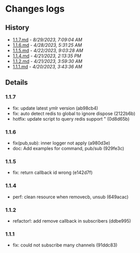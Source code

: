 # Changes logs

## History

- [1.1.7.md](#1693292944886)  -  _8/29/2023, 7:09:04 AM_
- [1.1.6.md](#1682659885256)  -  _4/28/2023, 5:31:25 AM_
- [1.1.5.md](#1682154208053)  -  _4/22/2023, 9:03:28 AM_
- [1.1.4.md](#1682086415934)  -  _4/21/2023, 2:13:35 PM_
- [1.1.2.md](#1682049570733)  -  _4/21/2023, 3:59:30 AM_
- [1.1.1.md](#1681962216447)  -  _4/20/2023, 3:43:36 AM_

## Details

<a id="1693292944886"></a>
### 1.1.7

* fix: update latest ymlr version (ab98cb4)
* fix: auto detect redis to global to ignore dispose (2122b6b)
* hotfix: update script to query redis support " (0d8d65b)
  
<a id="1682659885256"></a>
### 1.1.6

* fix(pub,sub): inner logger not apply (a980d3e)
* doc: Add examples for command, pub/sub (929fe3c)
  
<a id="1682154208053"></a>
### 1.1.5

* fix: return callback id wrong (e142d7f)
  
<a id="1682086415934"></a>
### 1.1.4

* perf: clean resource when removecb, unsub (649acac)
  
<a id="1682049570733"></a>
### 1.1.2

* refactor!: add remove callback in subscribers (ddbe995)
  
<a id="1681962216447"></a>
### 1.1.1

* fix: could not subscribe many channels (91ddc83)

